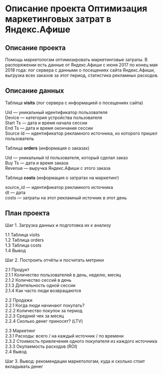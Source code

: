 # Описание проекта Оптимизация маркетинговых затрат в Яндекс.Афише

## Описание проекта

Помощь маркетологам оптимизировать маркетинговые затраты.
В распоряжении есть данные от Яндекс.Афиши с июня 2017 по конец мая 2018 года:
лог сервера с данными о посещениях сайта Яндекс.Афиши, 
выгрузка всех заказов за этот период,
статистика рекламных расходов.

## Описание данных
  
Таблица **visits** (лог сервера с информацией о посещениях сайта)  
  
Uid — уникальный идентификатор пользователя  
Device — категория устройства пользователя  
Start Ts — дата и время начала сессии  
End Ts — дата и время окончания сессии  
Source Id — идентификатор рекламного источника, из которого пришел пользователь  

Таблица **orders** (информация о заказах)  
   
Uid — уникальный id пользователя, который сделал заказ  
Buy Ts — дата и время заказа  
Revenue — выручка Яндекс.Афиши с этого заказа  
  
Таблица **costs** (информация о затратах на маркетинг)  
  
source_id — идентификатор рекламного источника  
dt — дата  
costs — затраты на этот рекламный источник в этот день  
  
## План проекта
  

Шаг 1. Загрузка данных и подготовка их к анализу  

1.1 Таблица visits  
1.2 Таблица orders  
1.3 Таблица costs  
1.4 Вывод  

Шаг 2. Построить отчёты и посчитать метрики  

2.1 Продукт  
2.1.1 Количество пользователей в день, неделю, месяц  
2.1.2 Количество сессий в день  
2.1.3 Длительность одной сессии  
2.1.4 Как часто люди возвращаются  

2.2 Продажи  
2.2.1 Когда люди начинают покупать?  
2.2.2 Количество покупок за период  
2.2.3 Средний чек за месяц  
2.2.4 Сколько денег приносят? (LTV)  

2.3 Маркетинг  
2.3.1 Расходы: всего / на каждый источник / по времени  
2.3.2 Стоимость привлечения одного покупателя из каждого источника  
2.3.3 Окупаемость расходов (ROI)  
2.4 Вывод  

Шаг 3. Вывод: рекомендации маркетологам, куда и сколько стоит вкладывать денег  